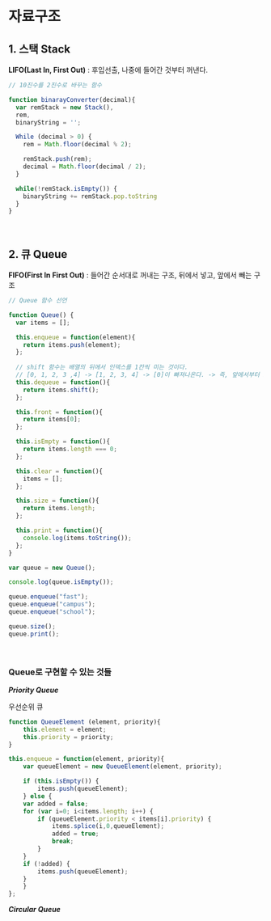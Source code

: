 # 자료구조

## 1. 스택 Stack

**LIFO(Last In, First Out)** : 후입선출, 나중에 들어간 것부터 꺼낸다.

```js
// 10진수를 2진수로 바꾸는 함수

function binarayConverter(decimal){
  var remStack = new Stack(),
  rem,
  binaryString = '';

  While (decimal > 0) {
    rem = Math.floor(decimal % 2);

    remStack.push(rem);
    decimal = Math.floor(decimal / 2);
  }

  while(!remStack.isEmpty()) {
    binaryString += remStack.pop.toString
  }
}
```

<br>

## 2. 큐 Queue

**FIFO(First In First Out)** : 들어간 순서대로 꺼내는 구조, 뒤에서 넣고, 앞에서 빼는 구조

```js
// Queue 함수 선언

function Queue() { 
  var items = [];

  this.enqueue = function(element){
    return items.push(element);
  };
  
  // shift 함수는 배열의 뒤에서 인덱스를 1칸씩 미는 것이다.
  // [0, 1, 2, 3 ,4] -> [1, 2, 3, 4] -> [0]이 빠져나온다. -> 즉, 앞에서부터 item을 하나씩 꺼낸다.
  this.dequeue = function(){
    return items.shift();
  };

  this.front = function(){
    return items[0];
  };

  this.isEmpty = function(){
    return items.length === 0;
  };

  this.clear = function(){
    items = [];
  };

  this.size = function(){
    return items.length;
  };

  this.print = function(){
    console.log(items.toString());
  };
}
```

```js
var queue = new Queue();

console.log(queue.isEmpty());

queue.enqueue("fast");
queue.enqueue("campus");
queue.enqueue("school");

queue.size();
queue.print();
```

<br>

### Queue로 구현할 수 있는 것들

***Priority Queue***

우선순위 큐

```js
function QueueElement (element, priority){
    this.element = element;
    this.priority = priority;
}

this.enqueue = function(element, priority){
    var queueElement = new QueueElement(element, priority);

    if (this.isEmpty()) {
        items.push(queueElement);
    } else {
	var added = false;
	for (var i=0; i<items.length; i++) {
	    if (queueElement.priority < items[i].priority) {
	        items.splice(i,0,queueElement);
	        added = true;
	        break;
	    }
	}
	if (!added) {
	    items.push(queueElement);
	}
    }
};
```

***Circular Queue***
